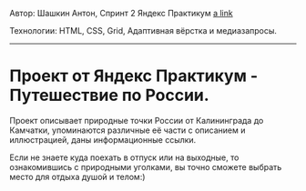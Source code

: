 Автор: Шашкин Антон, Спринт 2 Яндекс Практикум
[a link](https://astonae.github.io/russian-travel)

Технологии: HTML, CSS, Grid, Адаптивная вёрстка и медиазапросы.

___________________________
# Проект от Яндекс Практикум - Путешествие по России.

Проект описывает природные точки России от Калининграда до Камчатки, упоминаются различные её части с описанием и иллюстрацией, даны информационные ссылки.  

Если не знаете куда поехать в отпуск или на выходные, то ознакомившись с природными уголками, вы точно сможете выбрать место для отдыха душой и телом:)
